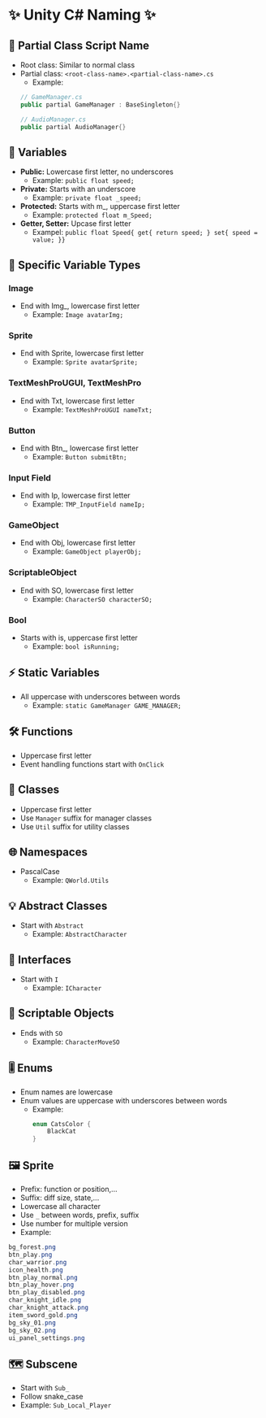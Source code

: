 # ✨ Unity C# Naming ✨

## 📜 Partial Class Script Name 
- Root class: Similar to normal class
- Partial class: `<root-class-name>.<partial-class-name>.cs`
  - Example:
  ``` C#
  // GameManager.cs
  public partial GameManager : BaseSingleton{}

  // AudioManager.cs
  public partial AudioManager{}
  ```

## 🔑 Variables
- **Public:** Lowercase first letter, no underscores
  - Example: `public float speed;`
- **Private:** Starts with an underscore
  - Example: `private float _speed;`
- **Protected:** Starts with m_, uppercase first letter
  - Example: `protected float m_Speed;`
- **Getter, Setter:** Upcase first letter
  - Exampel: `public float Speed{ get{ return speed; } set{ speed = value; }}`

## 🎨 Specific Variable Types

### Image
- End with Img_, lowercase first letter
  - Example: `Image avatarImg;`

### Sprite
- End with Sprite, lowercase first letter
  - Example: `Sprite avatarSprite;`

### TextMeshProUGUI, TextMeshPro
- End with Txt, lowercase first letter
  - Example: `TextMeshProUGUI nameTxt;`

### Button
- End with Btn_, lowercase first letter
  - Example: `Button submitBtn;`

### Input Field
- End with Ip, lowercase first letter
  - Example: `TMP_InputField nameIp;`

### GameObject
- End with Obj, lowercase first letter
  - Example: `GameObject playerObj;`

### ScriptableObject
- End with SO, lowercase first letter
  - Example: `CharacterSO characterSO;`

### Bool
- Starts with is, uppercase first letter
  - Example: `bool isRunning;`


## ⚡ Static Variables
- All uppercase with underscores between words
  - Example: `static GameManager GAME_MANAGER;`

## 🛠️ Functions
- Uppercase first letter
- Event handling functions start with `OnClick`

## 🏫 Classes
- Uppercase first letter
- Use `Manager` suffix for manager classes
- Use `Util` suffix for utility classes

## 🌐 Namespaces
- PascalCase
  - Example: `QWorld.Utils`

## 💡 Abstract Classes
- Start with `Abstract`
  - Example: `AbstractCharacter`

## 🤖 Interfaces
- Start with `I`
  - Example: `ICharacter`

## 📁 Scriptable Objects
- Ends with `SO`
  - Example: `CharacterMoveSO`

## 🎚️ Enums
- Enum names are lowercase
- Enum values are uppercase with underscores between words
  - Example:
    ``` C#
    enum CatsColor {
        BlackCat
    }
    ```

## 🖼️ Sprite
- Prefix: function or position,...
- Suffix: diff size, state,... 
- Lowercase all character
- Use `_` between words, prefix, suffix
- Use number for multiple version
- Example:
``` C#
bg_forest.png
btn_play.png
char_warrior.png
icon_health.png
btn_play_normal.png
btn_play_hover.png
btn_play_disabled.png
char_knight_idle.png
char_knight_attack.png
item_sword_gold.png
bg_sky_01.png
bg_sky_02.png
ui_panel_settings.png
```

## 🗺️ Subscene
- Start with `Sub_`
- Follow snake_case
- Example: `Sub_Local_Player`

<!-- ## 🖥️ Elements in Hierarchy
- **UI element**: Start with `UI_`
  - Example: `UI_MainView`, `UI_HealthBar` -->
